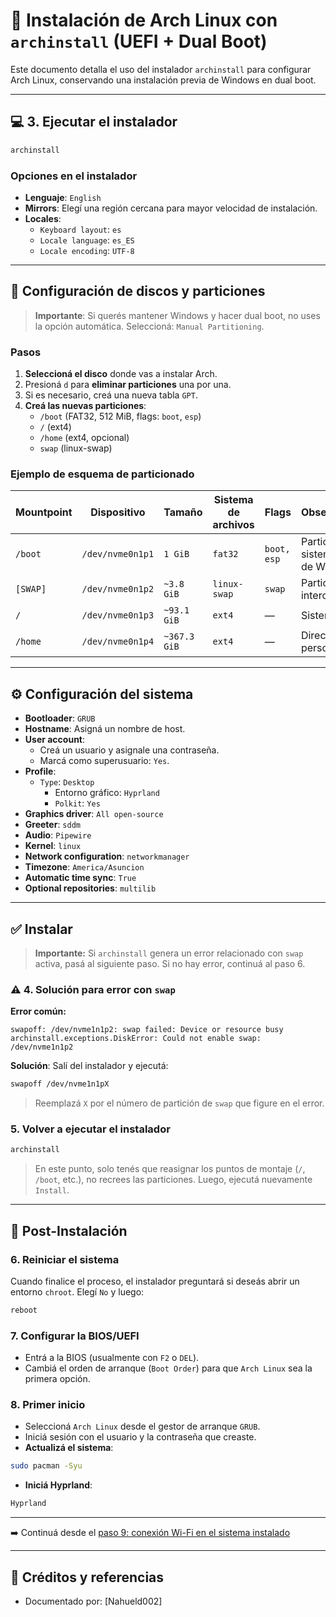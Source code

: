 # 🐧 Instalación de Arch Linux con `archinstall` (UEFI + Dual Boot)

Este documento detalla el uso del instalador `archinstall` para configurar Arch Linux, conservando una instalación previa de Windows en dual boot.

---

## 💻 3. Ejecutar el instalador

```bash
archinstall
````

### Opciones en el instalador

  - **Lenguaje**: `English`
  - **Mirrors**: Elegí una región cercana para mayor velocidad de instalación.
  - **Locales**:
      - `Keyboard layout`: `es`
      - `Locale language`: `es_ES`
      - `Locale encoding`: `UTF-8`

-----

## 💾 Configuración de discos y particiones

> **Importante**: Si querés mantener Windows y hacer dual boot, no uses la opción automática. Seleccioná: `Manual Partitioning`.

### Pasos

1.  **Seleccioná el disco** donde vas a instalar Arch.
2.  Presioná `d` para **eliminar particiones** una por una.
3.  Si es necesario, creá una nueva tabla `GPT`.
4.  **Creá las nuevas particiones**:
      - `/boot` (FAT32, 512 MiB, flags: `boot`, `esp`)
      - `/` (ext4)
      - `/home` (ext4, opcional)
      - `swap` (linux-swap)

### Ejemplo de esquema de particionado

| Mountpoint | Dispositivo    | Tamaño         | Sistema de archivos | Flags      | Observaciones                               |
|------------|----------------|----------------|---------------------|------------|---------------------------------------------|
| `/boot`    | `/dev/nvme0n1p1` | `1 GiB`        | `fat32`             | `boot, esp`| Partición del sistema EFI (la de Windows)   |
| `[SWAP]`   | `/dev/nvme0n1p2` | `~3.8 GiB`     | `linux-swap`        | `swap`     | Partición de intercambio                    |
| `/`        | `/dev/nvme0n1p3` | `~93.1 GiB`    | `ext4`              | —          | Sistema raíz (`/`)                          |
| `/home`    | `/dev/nvme0n1p4` | `~367.3 GiB`   | `ext4`              | —          | Directorio personal                         |

-----

## ⚙️ Configuración del sistema

  - **Bootloader**: `GRUB`
  - **Hostname**: Asigná un nombre de host.
  - **User account**:
      - Creá un usuario y asignale una contraseña.
      - Marcá como superusuario: `Yes`.
  - **Profile**:
      - `Type`: `Desktop`
          - Entorno gráfico: `Hyprland`
          - `Polkit`: `Yes`
  - **Graphics driver**: `All open-source`
  - **Greeter**: `sddm`
  - **Audio**: `Pipewire`
  - **Kernel**: `linux`
  - **Network configuration**: `networkmanager`
  - **Timezone**: `America/Asuncion`
  - **Automatic time sync**: `True`
  - **Optional repositories**: `multilib`

-----

## ✅ Instalar

> **Importante:** Si `archinstall` genera un error relacionado con `swap` activa, pasá al siguiente paso. Si no hay error, continuá al paso 6.

### ⚠️ 4. Solución para error con `swap`

**Error común:**

```
swapoff: /dev/nvme1n1p2: swap failed: Device or resource busy
archinstall.exceptions.DiskError: Could not enable swap: /dev/nvme1n1p2
```

**Solución**: Salí del instalador y ejecutá:

```bash
swapoff /dev/nvme1n1pX
```

> Reemplazá `X` por el número de partición de `swap` que figure en el error.

### 5\. Volver a ejecutar el instalador

```bash
archinstall
```

> En este punto, solo tenés que reasignar los puntos de montaje (`/`, `/boot`, etc.), no recrees las particiones. Luego, ejecutá nuevamente `Install`.

-----

## 🚀 Post-Instalación

### 6\. Reiniciar el sistema

Cuando finalice el proceso, el instalador preguntará si deseás abrir un entorno `chroot`. Elegí `No` y luego:

```bash
reboot
```

### 7\. Configurar la BIOS/UEFI

  - Entrá a la BIOS (usualmente con `F2` o `DEL`).
  - Cambiá el orden de arranque (`Boot Order`) para que `Arch Linux` sea la primera opción.

### 8\. Primer inicio

  - Seleccioná `Arch Linux` desde el gestor de arranque `GRUB`.
  - Iniciá sesión con el usuario y la contraseña que creaste.
  - **Actualizá el sistema**:

<!-- end list -->

```bash
sudo pacman -Syu
```

  - **Iniciá Hyprland**:

<!-- end list -->

```bash
Hyprland
```

-----

➡️ Continuá desde el [paso 9: conexión Wi-Fi en el sistema instalado](instalacion-archlinux.md#9-conectarse-a-wi-fi-en-sistema-ya-instalado)

---

## 📁 Créditos y referencias

* Documentado por: \[Nahueld002]